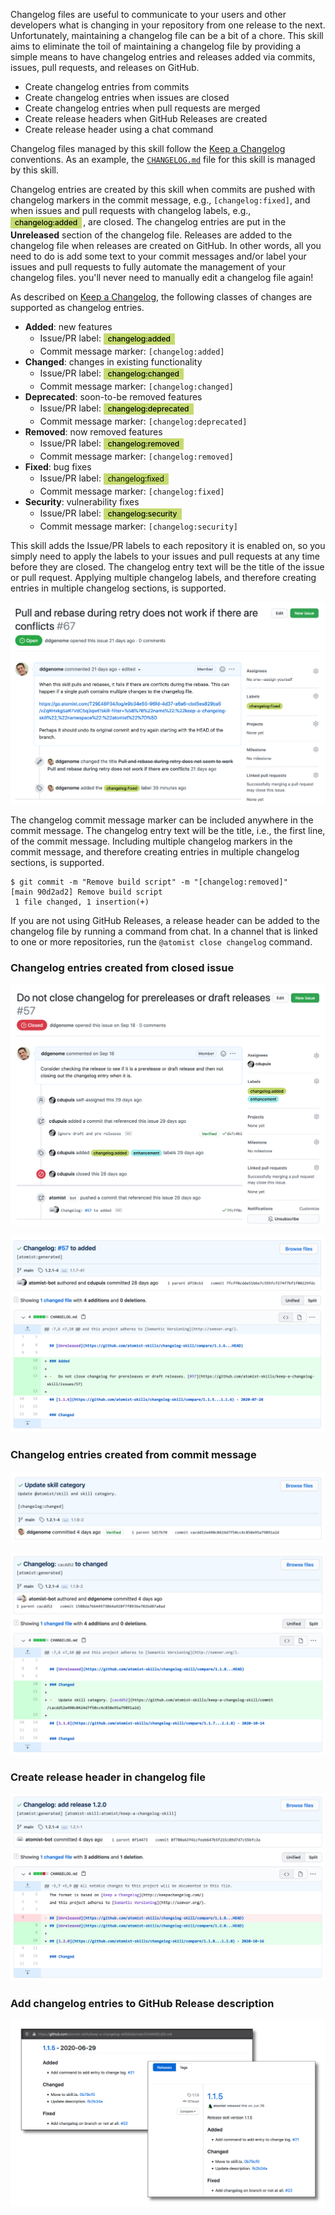 Changelog files are useful to communicate to your users and other developers
what is changing in your repository from one release to the next. Unfortunately,
maintaining a changelog file can be a bit of a chore. This skill aims to
eliminate the toil of maintaining a changelog file by providing a simple means
to have changelog entries and releases added via commits, issues, pull requests,
and releases on GitHub.

-   Create changelog entries from commits
-   Create changelog entries when issues are closed
-   Create changelog entries when pull requests are merged
-   Create release headers when GitHub Releases are created
-   Create release header using a chat command

Changelog files managed by this skill follow the [Keep a Changelog][changelog]
conventions. As an example, the [`CHANGELOG.md`][kac-changelog] file for this
skill is managed by this skill.

[changelog]: https://keepachangelog.com/ "Keep a Changelog"
[kac-changelog]:
    https://github.com/atomist-skills/keep-a-changelog-skill/blob/master/CHANGELOG.md
    "Keep a Changelog Skill Changelog"

Changelog entries are created by this skill when commits are pushed with
changelog markers in the commit message, e.g., `[changelog:fixed]`, and when
issues and pull requests with changelog labels, e.g., <span
style="background-color:rgb(197,219,113);box-shadow:none;box-sizing:border-box;color:rgb(0,0,0);display:inline-block;font-size:12px;font-weight:500;line-height:18px;margin-bottom:2px;margin-left:0px;margin-right:2px;margin-top:2px;overflow-wrap:break-word;padding-bottom:0px;padding-left:7px;padding-right:7px;padding-top:0px;">changelog:added</span>,
are closed. The changelog entries are put in the **Unreleased** section of the
changelog file. Releases are added to the changelog file when releases are
created on GitHub. In other words, all you need to do is add some text to your
commit messages and/or label your issues and pull requests to fully automate the
management of your changelog files. you'll never need to manually edit a
changelog file again!

As described on [Keep a Changelog][changelog], the following classes of changes
are supported as changelog entries.

-   **Added**: new features
    -   Issue/PR label:
        <span style="background-color:rgb(197,219,113);box-shadow:none;box-sizing:border-box;color:rgb(0,0,0);display:inline-block;font-family:-apple-system,BlinkMacSystemFont,Segoe UI,Helvetica,Arial,sans-serif,Apple Color Emoji,Segoe UI Emoji;font-size:12px;font-weight:500;line-height:18px;margin-bottom:2px;margin-left:0px;margin-right:2px;margin-top:2px;overflow-wrap:break-word;padding-bottom:0px;padding-left:7px;padding-right:7px;padding-top:0px;text-decoration:rgb(0,0,0);text-decoration-color:rgb(0,0,0);text-decoration-line:none;text-decoration-style:solid;text-decoration-thickness:auto;">changelog:added</span>
    -   Commit message marker: `[changelog:added]`
-   **Changed**: changes in existing functionality
    -   Issue/PR label:
        <span style="background-color:rgb(197,219,113);box-shadow:none;box-sizing:border-box;color:rgb(0,0,0);display:inline-block;font-family:-apple-system,BlinkMacSystemFont,Segoe UI,Helvetica,Arial,sans-serif,Apple Color Emoji,Segoe UI Emoji;font-size:12px;font-weight:500;line-height:18px;margin-bottom:2px;margin-left:0px;margin-right:2px;margin-top:2px;overflow-wrap:break-word;padding-bottom:0px;padding-left:7px;padding-right:7px;padding-top:0px;">changelog:changed</span>
    -   Commit message marker: `[changelog:changed]`
-   **Deprecated**: soon-to-be removed features
    -   Issue/PR label:
        <span style="background-color:rgb(197,219,113);color:rgb(0,0,0);display:inline-block;font-family:-apple-system,BlinkMacSystemFont,Segoe UI,Helvetica,Arial,sans-serif,Apple Color Emoji,Segoe UI Emoji;font-size:12px;font-weight:500;line-height:18px;margin-bottom:2px;margin-left:0px;margin-right:2px;margin-top:2px;overflow-wrap:break-word;padding-bottom:0px;padding-left:7px;padding-right:7px;padding-top:0px;">changelog:deprecated</span>
    -   Commit message marker: `[changelog:deprecated]`
-   **Removed**: now removed features
    -   Issue/PR label:
        <span style="background-color:rgb(197,219,113);color:rgb(0,0,0);display:inline-block;font-family:-apple-system,BlinkMacSystemFont,Segoe UI,Helvetica,Arial,sans-serif,Apple Color Emoji,Segoe UI Emoji;font-size:12px;font-weight:500;line-height:18px;margin-bottom:2px;margin-left:0px;margin-right:2px;margin-top:2px;padding-bottom:0px;padding-left:7px;padding-right:7px;padding-top:0px;">changelog:removed</span>
    -   Commit message marker: `[changelog:removed]`
-   **Fixed**: bug fixes
    -   Issue/PR label:
        <span style="background-color:rgb(197,219,113);color:rgb(0,0,0);display:inline-block;font-family:Segoe UI,Helvetica,Arial,sans-serif;font-size:12px;font-weight:500;line-height:18px;margin-bottom:2px;margin-left:0px;margin-right:2px;margin-top:2px;padding-bottom:0px;padding-left:7px;padding-right:7px;padding-top:0px;">changelog:fixed</span>
    -   Commit message marker: `[changelog:fixed]`
-   **Security**: vulnerability fixes
    -   Issue/PR label:
        <span style="background-color:rgb(197,219,113);color:rgb(0,0,0);display:inline-block;font-size:12px;font-weight:500;line-height:18px;margin-bottom:2px;margin-left:0px;margin-right:2px;margin-top:2px;padding-bottom:0px;padding-left:7px;padding-right:7px;padding-top:0px;">changelog:security</span>
    -   Commit message marker: `[changelog:security]`

This skill adds the Issue/PR labels to each repository it is enabled on, so you
simply need to apply the labels to your issues and pull requests at any time
before they are closed. The changelog entry text will be the title of the issue
or pull request. Applying multiple changelog labels, and therefore creating
entries in multiple changelog sections, is supported.

![Issue label](docs/images/issue-label.png)

The changelog commit message marker can be included anywhere in the commit
message. The changelog entry text will be the title, i.e., the first line, of
the commit message. Including multiple changelog markers in the commit message,
and therefore creating entries in multiple changelog sections, is supported.

```
$ git commit -m "Remove build script" -m "[changelog:removed]"
[main 90d2ad2] Remove build script
 1 file changed, 1 insertion(+)
```

If you are not using GitHub Releases, a release header can be added to the
changelog file by running a command from chat. In a channel that is linked to
one or more repositories, run the `@atomist close changelog` command.

### Changelog entries created from closed issue

![Issue with changelog label](docs/images/issue-add.png)

![Add commit for issue with changelog label](docs/images/issue-add-changelog.png)

### Changelog entries created from commit message

![Commit with changelog marker](docs/images/commit-marker.png)

![Add commit with changelog marker to changelog](docs/images/commit-marker-changelog.png)

### Create release header in changelog file

![Create header for release in changelog file](docs/images/create-release.png)

### Add changelog entries to GitHub Release description

![Add changelog entries to GitHub Release description](docs/images/github-release.png)
